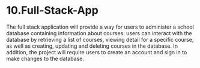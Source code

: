 # 10.Full-Stack-App
The full stack application will provide a way for users to administer a school database containing information about courses: users can interact with the database by retrieving a list of courses, viewing detail for a specific course, as well as creating, updating and deleting courses in the database.  In addition, the project will require users to create an account and sign in to make changes to the database.
